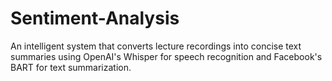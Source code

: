 # Sentiment-Analysis
An intelligent system that converts lecture recordings into concise text summaries using OpenAI's Whisper for speech recognition and Facebook's BART for text summarization.
